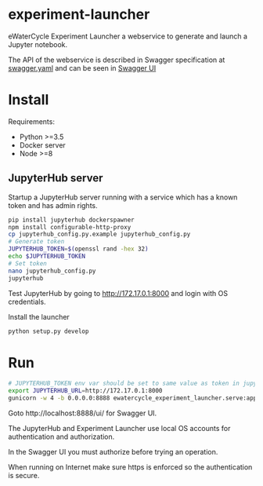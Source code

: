 # experiment-launcher

eWaterCycle Experiment Launcher a webservice to generate and launch a Jupyter notebook.

The API of the webservice is described in Swagger specification at [swagger.yaml](https://github.com/eWaterCycle/experiment-launcher/blob/master/ewatercycle_experiment_launcher/swagger.yaml) and can be seen in [Swagger UI](http://petstore.swagger.io/?url=https://raw.githubusercontent.com/eWaterCycle/experiment-launcher/master/ewatercycle_experiment_launcher/swagger.yaml)

# Install

Requirements:
- Python >=3.5
- Docker server
- Node >=8

## JupyterHub server

Startup a JupyterHub server running with a service which has a known token and has admin rights.

```bash
pip install jupyterhub dockerspawner
npm install configurable-http-proxy
cp jupyterhub_config.py.example jupyterhub_config.py
# Generate token
JUPYTERHUB_TOKEN=$(openssl rand -hex 32)
echo $JUPYTERHUB_TOKEN
# Set token 
nano jupyterhub_config.py
jupyterhub
```

Test JupyterHub by going to http://172.17.0.1:8000 and login with OS credentials.

Install the launcher

```bash
python setup.py develop
```

# Run

```bash
# JUPYTERHUB_TOKEN env var should be set to same value as token in jupyterhub_config.py
export JUPYTERHUB_URL=http://172.17.0.1:8000
gunicorn -w 4 -b 0.0.0.0:8888 ewatercycle_experiment_launcher.serve:app
```

Goto http://localhost:8888/ui/ for Swagger UI.

The JupyterHub and Experiment Launcher use local OS accounts for authentication and authorization.

In the Swagger UI you must authorize before trying an operation.

When running on Internet make sure https is enforced so the authentication is secure.
